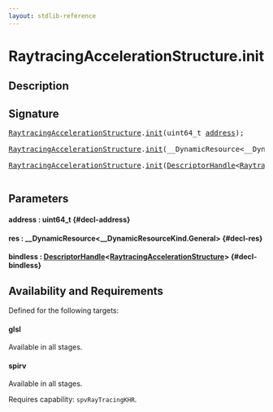 ```yaml
---
layout: stdlib-reference
---
```


# RaytracingAccelerationStructure\.init

## Description





## Signature 

<pre>
<a href="/stdlib-reference/types/raytracingaccelerationstructure-0am/index" class="code_type">RaytracingAccelerationStructure</a>.<a href="/stdlib-reference/types/raytracingaccelerationstructure-0am/init">init</a>(uint64_t <a href="/stdlib-reference/types/raytracingaccelerationstructure-0am/init#decl-address" class="code_param">address</a>);

<a href="/stdlib-reference/types/raytracingaccelerationstructure-0am/index" class="code_type">RaytracingAccelerationStructure</a>.<a href="/stdlib-reference/types/raytracingaccelerationstructure-0am/init">init</a>(__DynamicResource&lt;__DynamicResourceKind.General&gt; <a href="/stdlib-reference/types/raytracingaccelerationstructure-0am/init#decl-res" class="code_param">res</a>);

<a href="/stdlib-reference/types/raytracingaccelerationstructure-0am/index" class="code_type">RaytracingAccelerationStructure</a>.<a href="/stdlib-reference/types/raytracingaccelerationstructure-0am/init">init</a>(<a href="/stdlib-reference/types/descriptorhandle-0a/index" class="code_type">DescriptorHandle</a>&lt;<a href="/stdlib-reference/types/raytracingaccelerationstructure-0am/index" class="code_type">RaytracingAccelerationStructure</a>&gt; <a href="/stdlib-reference/types/raytracingaccelerationstructure-0am/init#decl-bindless" class="code_param">bindless</a>);

</pre>

## Parameters

#### address  : uint64\_t {#decl-address}
#### res  : \_\_DynamicResource\<\_\_DynamicResourceKind\.General\> {#decl-res}
#### bindless  : [DescriptorHandle](/stdlib-reference/types/descriptorhandle-0a/index)\<[RaytracingAccelerationStructure](/stdlib-reference/types/raytracingaccelerationstructure-0am/index)\> {#decl-bindless}

## Availability and Requirements

Defined for the following targets:

#### glsl
Available in all stages.

#### spirv
Available in all stages.

Requires capability: `spvRayTracingKHR`.


